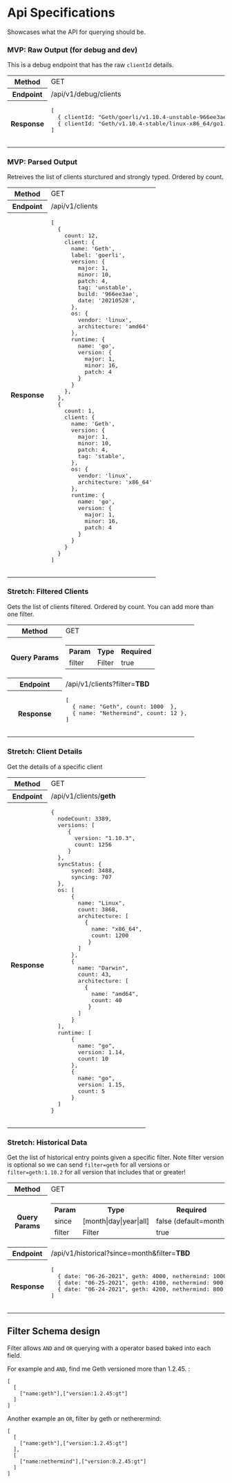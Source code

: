 # Api Specifications
Showcases what the API for querying should be.

### MVP: Raw Output (for debug and dev)

This is a debug endpoint that has the raw `clientId` details.

<table>
  <tr>
    <th>Method</th>
    <td>GET</td>
  </tr>
  <tr>
    <th>Endpoint</th>
    <td>/api/v1/debug/clients</td>
  </tr>
  <tr>
    <th>Response</th>
    <td>
      <pre>
[
  { clientId: "Geth/goerli/v1.10.4-unstable-966ee3ae-20210528/linux-amd64/go1.16.4", count: 12 }, 
  { clientId: "Geth/v1.10.4-stable/linux-x86_64/go1.16.4", count: 1 }
]
      </pre></td>
  </tr>
</table>

### MVP: Parsed Output

Retreives the list of clients sturctured and strongly typed. Ordered by count.

<table>
  <tr>
    <th>Method</th>
    <td>GET</td>
  </tr>
  <tr>
    <th>Endpoint</th>
    <td>/api/v1/clients</td>
  </tr>
  <tr>
    <th>Response</th>
    <td>
      <pre>
[
  {
    count: 12,
    client: {
      name: 'Geth',
      label: 'goerli',
      version: { 
        major: 1,
        minor: 10,
        patch: 4,
        tag: 'unstable',
        build: '966ee3ae',
        date: '20210528',
      },
      os: {
        vendor: 'linux',
        architecture: 'amd64'
      },
      runtime: {
        name: 'go',
        version: { 
          major: 1,
          minor: 16,
          patch: 4
        }
      }
    },
  },
  {
    count: 1,
    client: {
      name: 'Geth',
      version: { 
        major: 1,
        minor: 10,
        patch: 4,
        tag: 'stable',
      },
      os: {
        vendor: 'linux',
        architecture: 'x86_64'
      },
      runtime: {
        name: 'go',
        version: { 
          major: 1,
          minor: 16,
          patch: 4
        }
      }
    }
  }
]
      </pre>
    </td>
  </tr>
</table>

### Stretch: Filtered Clients

Gets the list of clients filtered. Ordered by count. You can add more than one filter.

<table>
  <tr>
    <th>Method</th>
    <td>GET</td>
  </tr>
  <tr>
    <th>Query Params</th>
    <td>
      <table>
        <tr>
          <th>Param</th>
          <th>Type</th>
          <th>Required</th>
        </tr>
        <tr>
          <td>filter</td>
          <td>Filter</td>
          <td>true</td>
        </tr>
      </table>
    </td>
  </tr>
  <tr>
    <th>Endpoint</th>
    <td>/api/v1/clients?filter=<strong>TBD</strong
></td>
  </tr>
  <tr>
    <th>Response</th>
    <td>
      <pre>
[
  { name: "Geth", count: 1000  }, 
  { name: "Nethermind", count: 12 }, 
]
      </pre></td>
  </tr>
</table>

### Stretch: Client Details

Get the details of a specific client

<table>
  <tr>
    <th>Method</th>
    <td>GET</td>
  </tr>
  <tr>
    <th>Endpoint</th>
    <td>/api/v1/clients/<strong>geth</strong></td>
  </tr>
  <tr>
    <th>Response</th>
    <td>
      <pre>
{
  nodeCount: 3389,
  versions: [
     {
       version: "1.10.3",
       count: 1256
     }
  },
  syncStatus: {
      synced: 3488,
      syncing: 707
  },
  os: [
      {
        name: "Linux",
        count: 3868,
        architecture: [
          {
            name: "x86_64",
            count: 1200
           }
        ]
      },
      {
        name: "Darwin",
        count: 43,
        architecture: [
          {
            name: "amd64",
            count: 40
           }
        ]
      }
  ],
  runtime: [
      {
        name: "go",
        version: 1.14,
        count: 10
      },
      {
        name: "go",
        version: 1.15,
        count: 5
      }
  ]
}
      </pre></td>
  </tr>
</table>


### Stretch: Historical Data

Get the list of historical entry points given a specific filter. Note filter version is optional so we can send `filter=geth` for all versions or `filter=geth:1.10.2` for all version that includes that or greater!

<table>
  <tr>
    <th>Method</th>
    <td>GET</td>
  </tr>
  <tr>
    <th>Query Params</th>
    <td>
      <table>
        <tr>
          <th>Param</th>
          <th>Type</th>
          <th>Required</th>
        </tr>
        <tr>
          <td>since</td>
          <td>[month|day|year|all]</td>
          <td>false (default=month)</td>
        </tr>
        <tr>
          <td>filter</td>
          <td>Filter</td>
          <td>true</td>
        </tr>
      </table>
    </td>
  </tr>
  <tr>
    <th>Endpoint</th>
    <td>/api/v1/historical?since=month&filter=<strong>TBD</strong
></td>
  </tr>
  <tr>
    <th>Response</th>
    <td>
      <pre>
[
  { date: "06-26-2021", geth: 4000, nethermind: 1000 }, 
  { date: "06-25-2021", geth: 4100, nethermind: 900 }, 
  { date: "06-24-2021", geth: 4200, nethermind: 800 }, 
]
      </pre></td>
  </tr>
</table>


## Filter Schema design

Filter allows `AND` and `OR` querying with a operator based baked into each field.

For example and `AND`, find me Geth versioned more than 1.2.45. :

```
[
  [
    ["name:geth"],["version:1.2.45:gt"]
  ]
]
```

Another example an `OR`, filter by geth or netherermind:

```
[
  [
    ["name:geth"],["version:1.2.45:gt"]
  ],
  [
    ["name:nethermind"],["version:0.2.45:gt"]
  ]
]